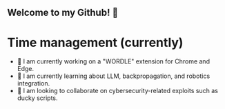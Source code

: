 ## Welcome to my Github! 👋




# Time management (currently)
- 🔭 I am currently working on a "WORDLE" extension for Chrome and Edge.
- 🌱 I am currently learning about LLM, backpropagation, and robotics integration.
- 👯 I am looking to collaborate on cybersecurity-related exploits such as ducky scripts.


<!--
**CryptoCow0/CryptoCow0** is a ✨ _special_ ✨ repository because its `README.md` (this file) appears on your GitHub profile.

Here are some ideas to get you started:

- 🔭 I’m currently working on ...
- 🌱 I’m currently learning ...
- 👯 I’m looking to collaborate on ...
- 🤔 I’m looking for help with ...
- 💬 Ask me about ...
- 📫 How to reach me: ...
- 😄 Pronouns: ...
- ⚡ Fun fact: ...
-->
